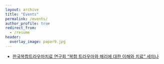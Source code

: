 ```yaml
---
layout: archive
title: "Events"
permalink: /events/
author_profile: true
redirect_from:
  - /resume
header:
  overlay_image: paper9.jpg
---
```


* [한국복합트라우마치료 연구회 “복합 트라우마와 해리에 대한 이해와 치료” 세미나](http:/AlexTaehwan/namhee.github.io/files/paper3.pdf)
